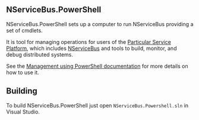 ## NServiceBus.PowerShell 

NServiceBus.PowerShell sets up a computer to run NServiceBus providing a set of cmdlets.

It is tool for managing operations for users of the [Particular Service Platform](https://particular.net/service-platform), which includes [NServiceBus](https://particular.net/nservicebus) and tools to build, monitor, and debug distributed systems.

See the [Management using PowerShell documentation](https://docs.particular.net/nservicebus/operations/management-using-powershell) for more details on how to use it.

## Building

To build NServiceBus.PowerShell just open `NServiceBus.Powershell.sln` in Visual Studio.
